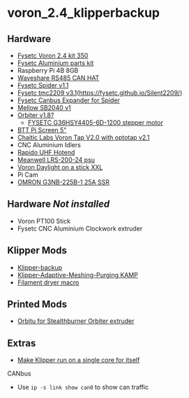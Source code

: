 # voron_2.4_klipperbackup

## Hardware
- [Fysetc Voron 2.4 kit 350](https://github.com/FYSETC/FYSETC-Voron-2)
- [Fysetc Aluminium parts kit](https://github.com/FYSETC/FYSETC-VORON-2.4-R2-Pro/tree/main/2.4%20R2%20CNC%20V2.0/2.4%20R2%20CNC%20V2.0)
- Raspberry Pi 4B 8GB
 - [Waveshare RS485 CAN HAT](https://www.waveshare.com/wiki/RS485_CAN_HAT)
- [Fysetc Spider v1.1](https://github.com/FYSETC/FYSETC-SPIDER)
 - [Fysetc tmc2209 v3.1](https://github.com/FYSETC/FYSETC-TMC2209)(https://fysetc.github.io/Silent2209/)
 - [Fysetc Canbus Expander for Spider](https://github.com/FYSETC/FYSETC-SPIDER/blob/main/images/CANBUS.jpg)
- [Mellow SB2040 v1](https://mellow-3d.github.io/fly_sb2040_v1_general.html)
- [Orbiter v1.8?]()
   - [FYSETC G36HSY4405-6D-1200 stepper motor](https://github.com/FYSETC/FYSETC-MOTORS/blob/main/G36HSY4405-6D-1200/G36HSY4405-6D-1200.pdf)
- [BTT Pi Screen 5"](https://github.com/bigtreetech/BIGTREETECH-TouchScreenHardware/tree/master/BTT%20Pi%20TFT50%20V2.0%20Github/Hardware)
- [Chaitic Labs Voron Tap V2.0 with optotap v2.1](https://github.com/Chaoticlab/CNC-Tap-for-Voron)
- CNC Aluminium Idlers
- [Rapido UHF Hotend](https://www.phaetus.com/products/rapido-hotend?variant=45122834465045)
- [Meanwell LRS-200-24 psu](https://meanwell-ps.com/products/lrs-200-24)
- [Voron Daylight on a stick XXL](https://github.com/VoronDesign/Voron-Hardware/tree/master/Daylight)
- Pi Cam
- [OMRON G3NB-225B-1 25A SSR](https://www.omron-ap.com/products/family/3232/download/catalog.html)

## Hardware *Not installed*
- Voron PT100 Stick
- Fysetc CNC Aluminium Clockwork extruder 

## Klipper Mods
- [Klipper-backup](https://github.com/Staubgeborener/Klipper-Backup)
- [Klipper-Adaptive-Meshing-Purging
 KAMP]()
- [Filament dryer macro](https://gist.github.com/NameOfTheDragon/e579295549aaa19b3f41ae07b8f3cbd6#file-filament_dryer-cfg)

## Printed Mods
- [Orbitu for Stealthburner Orbiter extruder](https://github.com/Saccco/VoronUsers/tree/master/printer_mods/Saccco/Orbitu)


## Extras <BR>
- [Make Klipper run on a single core for itself](https://canbus.esoterical.online/troubleshooting/timeout_during_homing_probing.html#:~:text=Go%20through%20the%20steps%20in%20reverse%20order%20%28re-enable,the%20limits%20of%20what%20your%20Pi%20can%20handle)

CANbus
- Use ```ip -s link show can0``` to show can traffic
